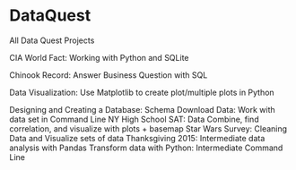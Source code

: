 # DataQuest
All Data Quest Projects

CIA World Fact: Working with Python and SQLite

Chinook Record: Answer Business Question with SQL

Data Visualization: Use Matplotlib to create plot/multiple plots in Python

Designing and Creating a Database: Schema
Download Data: Work with data set in Command Line
NY High School SAT: Data Combine, find correlation, and visualize with plots + basemap
Star Wars Survey: Cleaning Data and Visualize sets of data
Thanksgiving 2015: Intermediate data analysis with Pandas
Transform data with Python: Intermediate Command Line
